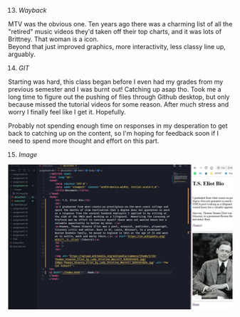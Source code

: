 

13. *Wayback*
 
 MTV was the obvious one.  Ten years ago there was a charming list of all the "retired" music videos they'd taken off their top charts, and it was lots of Brittney.  That woman is a icon.  
Beyond that just improved graphics, more interactivity, less classy line up, arguably.

14. *GIT*

Starting was hard, this class began before I even had my grades from my previous semester and I was burnt out!  Catching up asap tho.  Took me a long time to figure out the pushing of files through Github desktop, but only because missed the tutorial videos for some reason.  After much stress and worry I finally feel like I get it.  Hopefully. 

Probably not spending enough time on responses in my desperation to get back to catching up on the content, so I'm hoping for feedback soon if I need to spend more thought and effort on this part.

15. *Image*

![](./images/A4SS.jpg)


